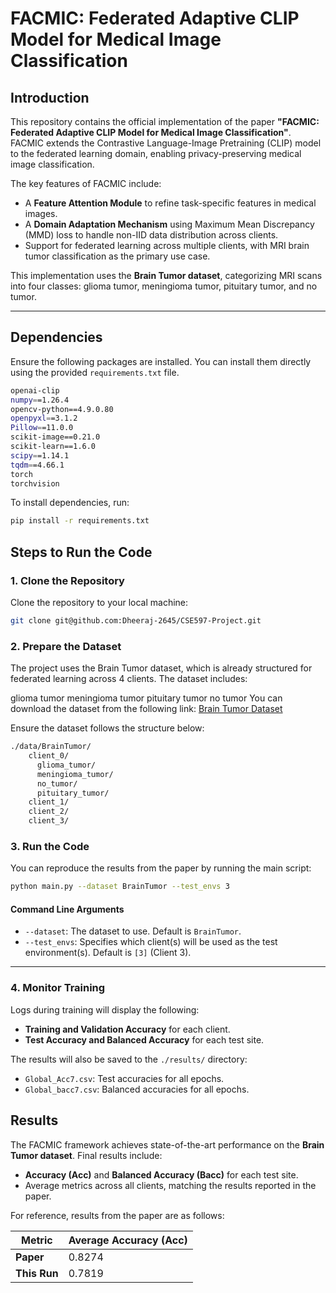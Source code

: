 # FACMIC: Federated Adaptive CLIP Model for Medical Image Classification

## Introduction
This repository contains the official implementation of the paper **"FACMIC: Federated Adaptive CLIP Model for Medical Image Classification"**. FACMIC extends the Contrastive Language-Image Pretraining (CLIP) model to the federated learning domain, enabling privacy-preserving medical image classification.

The key features of FACMIC include:
- A **Feature Attention Module** to refine task-specific features in medical images.
- A **Domain Adaptation Mechanism** using Maximum Mean Discrepancy (MMD) loss to handle non-IID data distribution across clients.
- Support for federated learning across multiple clients, with MRI brain tumor classification as the primary use case.

This implementation uses the **Brain Tumor dataset**, categorizing MRI scans into four classes: glioma tumor, meningioma tumor, pituitary tumor, and no tumor.

---

## Dependencies
Ensure the following packages are installed. You can install them directly using the provided `requirements.txt` file.

```bash
openai-clip
numpy==1.26.4
opencv-python==4.9.0.80
openpyxl==3.1.2
Pillow==11.0.0
scikit-image==0.21.0
scikit-learn==1.6.0
scipy==1.14.1
tqdm==4.66.1
torch
torchvision
```


To install dependencies, run:
```bash
pip install -r requirements.txt
```
## Steps to Run the Code

### 1. Clone the Repository
Clone the repository to your local machine:

```bash
git clone git@github.com:Dheeraj-2645/CSE597-Project.git
```

### 2. Prepare the Dataset
The project uses the Brain Tumor dataset, which is already structured for federated learning across 4 clients. The dataset includes:

glioma tumor
meningioma tumor
pituitary tumor
no tumor
You can download the dataset from the following link: [Brain Tumor Dataset](https://drive.google.com/drive/folders/1__sN_2857bnhjJdEoBR48dweXRqM_ZsA?usp=sharing)

Ensure the dataset follows the structure below:

```bash
./data/BrainTumor/
    client_0/
      glioma_tumor/
      meningioma_tumor/
      no_tumor/
      pituitary_tumor/
    client_1/
    client_2/
    client_3/
```

### 3. Run the Code
You can reproduce the results from the paper by running the main script:

```bash
python main.py --dataset BrainTumor --test_envs 3
```
#### Command Line Arguments
- `--dataset`: The dataset to use. Default is `BrainTumor`.
- `--test_envs`: Specifies which client(s) will be used as the test environment(s). Default is `[3]` (Client 3).

---

### 4. Monitor Training
Logs during training will display the following:
- **Training and Validation Accuracy** for each client.
- **Test Accuracy and Balanced Accuracy** for each test site.

The results will also be saved to the `./results/` directory:
- `Global_Acc7.csv`: Test accuracies for all epochs.
- `Global_bacc7.csv`: Balanced accuracies for all epochs.


## Results

The FACMIC framework achieves state-of-the-art performance on the **Brain Tumor dataset**. Final results include:

- **Accuracy (Acc)** and **Balanced Accuracy (Bacc)** for each test site.
- Average metrics across all clients, matching the results reported in the paper.

For reference, results from the paper are as follows:

| Metric            | Average Accuracy (Acc) 
|--------------------|-------------------------|
| **Paper**         | 0.8274                  |
| **This Run**      | 0.7819 |
